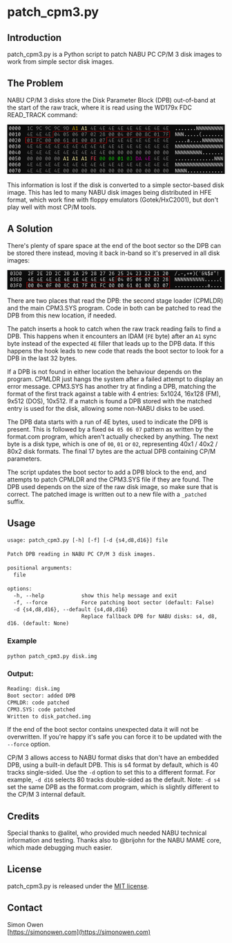 # patch_cpm3.py

## Introduction

patch_cpm3.py is a Python script to patch NABU PC CP/M 3 disk images to work from simple sector disk images.

## The Problem

NABU CP/M 3 disks store the Disk Parameter Block (DPB) out-of-band at the start of the raw track, where it is read using the WD179x FDC READ_TRACK command:

![Track View](images/track0_dpb.png)

This information is lost if the disk is converted to a simple sector-based disk image. This has led to many NABU disk images being distributed in HFE format, which work fine with floppy emulators (Gotek/HxC2001), but don't play well with most CP/M tools.

## A Solution

There's plenty of spare space at the end of the boot sector so the DPB can be stored there instead, moving it back in-band so it's preserved in all disk images:

![Sector View](images/sector1_dpb.png)

There are two places that read the DPB: the second stage loader (CPMLDR) and the main CPM3.SYS program. Code in both can be patched to read the DPB from this new location, if needed.

The patch inserts a hook to catch when the raw track reading fails to find a DPB. This happens when it encounters an IDAM (`FE` byte) after an `A1` sync byte instead of the expected `4E` filler that leads up to the DPB data. If this happens the hook leads to new code that reads the boot sector to look for a DPB in the last 32 bytes.

If a DPB is not found in either location the behaviour depends on the program. CPMLDR just hangs the system after a failed attempt to display an error message. CPM3.SYS has another try at finding a DPB, matching the format of the first track against a table with 4 entries: 5x1024, 16x128 (FM), 9x512 (DOS), 10x512. If a match is found a DPB stored with the matched entry is used for the disk, allowing some non-NABU disks to be used.

The DPB data starts with a run of 4E bytes, used to indicate the DPB is present. This is followed by a fixed `04 05 06 07` pattern as written by the format.com program, which aren't actually checked by anything. The next byte is a disk type, which is one of `00`, `01` or `02`, representing 40x1 / 40x2 / 80x2 disk formats. The final 17 bytes are the actual DPB containing CP/M parameters.

The script updates the boot sector to add a DPB block to the end, and attempts to patch CPMLDR and the CPM3.SYS file if they are found. The DPB used depends on the size of the raw disk image, so make sure that is correct. The patched image is written out to a new file with a `_patched` suffix.

## Usage

```
usage: patch_cpm3.py [-h] [-f] [-d {s4,d8,d16}] file

Patch DPB reading in NABU PC CP/M 3 disk images.

positional arguments:
  file

options:
  -h, --help            show this help message and exit
  -f, --force           Force patching boot sector (default: False)
  -d {s4,d8,d16}, --default {s4,d8,d16}
                        Replace fallback DPB for NABU disks: s4, d8, d16. (default: None)
```

### Example

`python patch_cpm3.py disk.img`

### Output:

```
Reading: disk.img
Boot sector: added DPB
CPMLDR: code patched
CPM3.SYS: code patched
Written to disk_patched.img
```

If the end of the boot sector contains unexpected data it will not be overwritten. If you're happy it's safe you can force it to be updated with the `--force` option.

CP/M 3 allows access to NABU format disks that don't have an embedded DPB, using a built-in default DPB. This is s4 format by default, which is 40 tracks single-sided. Use the `-d` option to set this to a different format. For example, `-d d16` selects 80 tracks double-sided as the default. Note: `-d s4` set the same DPB as the format.com program, which is slightly different to the CP/M 3 internal default.

## Credits

Special thanks to @alitel, who provided much needed NABU technical information and testing. Thanks also to @brijohn for the NABU MAME core, which made debugging much easier.

## License

patch_cpm3.py is released under the [MIT license](https://tldrlegal.com/license/mit-license).


## Contact

Simon Owen  
[https://simonowen.com](https://simonowen.com)
